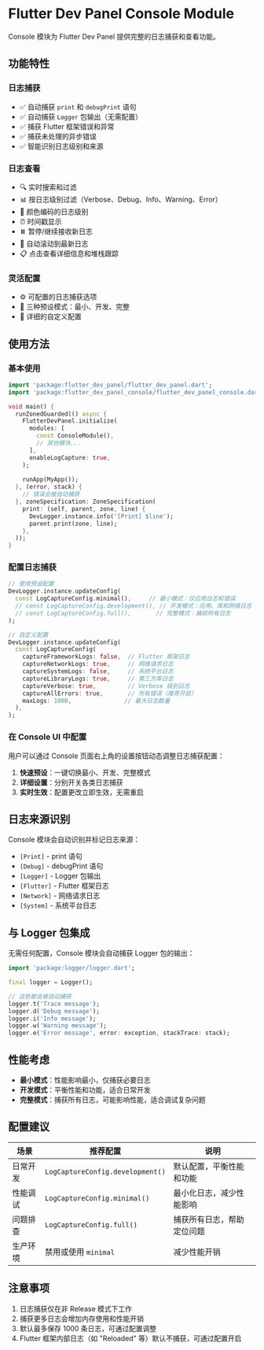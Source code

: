 # Flutter Dev Panel Console Module

Console 模块为 Flutter Dev Panel 提供完整的日志捕获和查看功能。

## 功能特性

### 日志捕获
- ✅ 自动捕获 `print` 和 `debugPrint` 语句
- ✅ 自动捕获 `Logger` 包输出（无需配置）
- ✅ 捕获 Flutter 框架错误和异常
- ✅ 捕获未处理的异步错误
- ✅ 智能识别日志级别和来源

### 日志查看
- 🔍 实时搜索和过滤
- 📊 按日志级别过滤（Verbose、Debug、Info、Warning、Error）
- 🎨 颜色编码的日志级别
- ⏰ 时间戳显示
- ⏸️ 暂停/继续接收新日志
- 📜 自动滚动到最新日志
- 📋 点击查看详细信息和堆栈跟踪

### 灵活配置
- ⚙️ 可配置的日志捕获选项
- 🎯 三种预设模式：最小、开发、完整
- 🔧 详细的自定义配置

## 使用方法

### 基本使用

```dart
import 'package:flutter_dev_panel/flutter_dev_panel.dart';
import 'package:flutter_dev_panel_console/flutter_dev_panel_console.dart';

void main() {
  runZonedGuarded(() async {
    FlutterDevPanel.initialize(
      modules: [
        const ConsoleModule(),
        // 其他模块...
      ],
      enableLogCapture: true,
    );
    
    runApp(MyApp());
  }, (error, stack) {
    // 错误会被自动捕获
  }, zoneSpecification: ZoneSpecification(
    print: (self, parent, zone, line) {
      DevLogger.instance.info('[Print] $line');
      parent.print(zone, line);
    },
  ));
}
```

### 配置日志捕获

```dart
// 使用预设配置
DevLogger.instance.updateConfig(
  const LogCaptureConfig.minimal(),     // 最小模式：仅应用日志和错误
  // const LogCaptureConfig.development(), // 开发模式：应用、库和网络日志（默认）
  // const LogCaptureConfig.full(),       // 完整模式：捕获所有日志
);

// 自定义配置
DevLogger.instance.updateConfig(
  const LogCaptureConfig(
    captureFrameworkLogs: false,  // Flutter 框架日志
    captureNetworkLogs: true,     // 网络请求日志
    captureSystemLogs: false,     // 系统平台日志
    captureLibraryLogs: true,     // 第三方库日志
    captureVerbose: true,         // Verbose 级别日志
    captureAllErrors: true,       // 所有错误（推荐开启）
    maxLogs: 1000,               // 最大日志数量
  ),
);
```

### 在 Console UI 中配置

用户可以通过 Console 页面右上角的设置按钮动态调整日志捕获配置：

1. **快速预设**：一键切换最小、开发、完整模式
2. **详细设置**：分别开关各类日志捕获
3. **实时生效**：配置更改立即生效，无需重启

## 日志来源识别

Console 模块会自动识别并标记日志来源：

- `[Print]` - print 语句
- `[Debug]` - debugPrint 语句
- `[Logger]` - Logger 包输出
- `[Flutter]` - Flutter 框架日志
- `[Network]` - 网络请求日志
- `[System]` - 系统平台日志

## 与 Logger 包集成

无需任何配置，Console 模块会自动捕获 Logger 包的输出：

```dart
import 'package:logger/logger.dart';

final logger = Logger();

// 这些都会被自动捕获
logger.t('Trace message');
logger.d('Debug message');
logger.i('Info message');
logger.w('Warning message');
logger.e('Error message', error: exception, stackTrace: stack);
```

## 性能考虑

- **最小模式**：性能影响最小，仅捕获必要日志
- **开发模式**：平衡性能和功能，适合日常开发
- **完整模式**：捕获所有日志，可能影响性能，适合调试复杂问题

## 配置建议

| 场景 | 推荐配置 | 说明 |
|-----|---------|-----|
| 日常开发 | `LogCaptureConfig.development()` | 默认配置，平衡性能和功能 |
| 性能调试 | `LogCaptureConfig.minimal()` | 最小化日志，减少性能影响 |
| 问题排查 | `LogCaptureConfig.full()` | 捕获所有日志，帮助定位问题 |
| 生产环境 | 禁用或使用 `minimal` | 减少性能开销 |

## 注意事项

1. 日志捕获仅在非 Release 模式下工作
2. 捕获更多日志会增加内存使用和性能开销
3. 默认最多保存 1000 条日志，可通过配置调整
4. Flutter 框架内部日志（如 "Reloaded" 等）默认不捕获，可通过配置开启